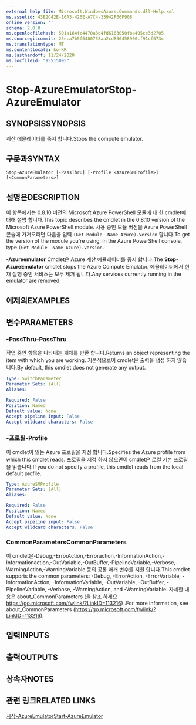 ```yaml
---
external help file: Microsoft.WindowsAzure.Commands.dll-Help.xml
ms.assetid: 43E2C42E-16A3-426E-A7C4-33942F06F908
online version: ''
schema: 2.0.0
ms.openlocfilehash: 501a164fc4470a3d4fd6163050fba495ce3d2705
ms.sourcegitcommit: 25eca7b5f5480758aa2cd830458900cf91cf673c
ms.translationtype: MT
ms.contentlocale: ko-KR
ms.lasthandoff: 11/24/2020
ms.locfileid: "95515095"
---
```

# <span data-ttu-id="f23b0-101">Stop-AzureEmulator</span><span class="sxs-lookup"><span data-stu-id="f23b0-101">Stop-AzureEmulator</span></span>

## <span data-ttu-id="f23b0-102">SYNOPSIS</span><span class="sxs-lookup"><span data-stu-id="f23b0-102">SYNOPSIS</span></span>
<span data-ttu-id="f23b0-103">계산 에뮬레이터를 중지 합니다.</span><span class="sxs-lookup"><span data-stu-id="f23b0-103">Stops the compute emulator.</span></span>

## <span data-ttu-id="f23b0-104">구문과</span><span class="sxs-lookup"><span data-stu-id="f23b0-104">SYNTAX</span></span>

```
Stop-AzureEmulator [-PassThru] [-Profile <AzureSMProfile>] [<CommonParameters>]
```

## <span data-ttu-id="f23b0-105">설명은</span><span class="sxs-lookup"><span data-stu-id="f23b0-105">DESCRIPTION</span></span>
<span data-ttu-id="f23b0-106">이 항목에서는 0.8.10 버전의 Microsoft Azure PowerShell 모듈에 대 한 cmdlet에 대해 설명 합니다.</span><span class="sxs-lookup"><span data-stu-id="f23b0-106">This topic describes the cmdlet in the 0.8.10 version of the Microsoft Azure PowerShell module.</span></span>
<span data-ttu-id="f23b0-107">사용 중인 모듈 버전을 Azure PowerShell 콘솔에 가져오려면 다음을 입력 `(Get-Module -Name Azure).Version` 합니다.</span><span class="sxs-lookup"><span data-stu-id="f23b0-107">To get the version of the module you're using, in the Azure PowerShell console, type `(Get-Module -Name Azure).Version`.</span></span>

<span data-ttu-id="f23b0-108">**-Azureemulator** Cmdlet은 Azure 계산 에뮬레이터를 중지 합니다.</span><span class="sxs-lookup"><span data-stu-id="f23b0-108">The **Stop-AzureEmulator** cmdlet stops the Azure Compute Emulator.</span></span>
<span data-ttu-id="f23b0-109">에뮬레이터에서 현재 실행 중인 서비스는 모두 제거 됩니다.</span><span class="sxs-lookup"><span data-stu-id="f23b0-109">Any services currently running in the emulator are removed.</span></span>

## <span data-ttu-id="f23b0-110">예제의</span><span class="sxs-lookup"><span data-stu-id="f23b0-110">EXAMPLES</span></span>

## <span data-ttu-id="f23b0-111">변수</span><span class="sxs-lookup"><span data-stu-id="f23b0-111">PARAMETERS</span></span>

### <span data-ttu-id="f23b0-112">-PassThru</span><span class="sxs-lookup"><span data-stu-id="f23b0-112">-PassThru</span></span>
<span data-ttu-id="f23b0-113">작업 중인 항목을 나타내는 개체를 반환 합니다.</span><span class="sxs-lookup"><span data-stu-id="f23b0-113">Returns an object representing the item with which you are working.</span></span>
<span data-ttu-id="f23b0-114">기본적으로이 cmdlet은 출력을 생성 하지 않습니다.</span><span class="sxs-lookup"><span data-stu-id="f23b0-114">By default, this cmdlet does not generate any output.</span></span>

```yaml
Type: SwitchParameter
Parameter Sets: (All)
Aliases: 

Required: False
Position: Named
Default value: None
Accept pipeline input: False
Accept wildcard characters: False
```

### <span data-ttu-id="f23b0-115">-프로필</span><span class="sxs-lookup"><span data-stu-id="f23b0-115">-Profile</span></span>
<span data-ttu-id="f23b0-116">이 cmdlet이 읽는 Azure 프로필을 지정 합니다.</span><span class="sxs-lookup"><span data-stu-id="f23b0-116">Specifies the Azure profile from which this cmdlet reads.</span></span>
<span data-ttu-id="f23b0-117">프로필을 지정 하지 않으면이 cmdlet은 로컬 기본 프로필을 읽습니다.</span><span class="sxs-lookup"><span data-stu-id="f23b0-117">If you do not specify a profile, this cmdlet reads from the local default profile.</span></span>

```yaml
Type: AzureSMProfile
Parameter Sets: (All)
Aliases: 

Required: False
Position: Named
Default value: None
Accept pipeline input: False
Accept wildcard characters: False
```

### <span data-ttu-id="f23b0-118">CommonParameters</span><span class="sxs-lookup"><span data-stu-id="f23b0-118">CommonParameters</span></span>
<span data-ttu-id="f23b0-119">이 cmdlet은-Debug,-ErrorAction,-Erroraction,-InformationAction,-Informationaction,-OutVariable,-OutBuffer,-PipelineVariable,-Verbose,-WarningAction,-WarningVariable 등의 공통 매개 변수를 지원 합니다.</span><span class="sxs-lookup"><span data-stu-id="f23b0-119">This cmdlet supports the common parameters: -Debug, -ErrorAction, -ErrorVariable, -InformationAction, -InformationVariable, -OutVariable, -OutBuffer, -PipelineVariable, -Verbose, -WarningAction, and -WarningVariable.</span></span> <span data-ttu-id="f23b0-120">자세한 내용은 about_CommonParameters (을 참조 하세요 https://go.microsoft.com/fwlink/?LinkID=113216) .</span><span class="sxs-lookup"><span data-stu-id="f23b0-120">For more information, see about_CommonParameters (https://go.microsoft.com/fwlink/?LinkID=113216).</span></span>

## <span data-ttu-id="f23b0-121">입력</span><span class="sxs-lookup"><span data-stu-id="f23b0-121">INPUTS</span></span>

## <span data-ttu-id="f23b0-122">출력</span><span class="sxs-lookup"><span data-stu-id="f23b0-122">OUTPUTS</span></span>

## <span data-ttu-id="f23b0-123">상속자</span><span class="sxs-lookup"><span data-stu-id="f23b0-123">NOTES</span></span>

## <span data-ttu-id="f23b0-124">관련 링크</span><span class="sxs-lookup"><span data-stu-id="f23b0-124">RELATED LINKS</span></span>

[<span data-ttu-id="f23b0-125">시작-AzureEmulator</span><span class="sxs-lookup"><span data-stu-id="f23b0-125">Start-AzureEmulator</span></span>](./Start-AzureEmulator.md)



